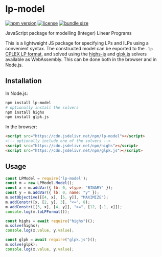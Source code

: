 # lp-model

[![npm version](https://badgen.net/npm/v/lp-model)](https://www.npmjs.com/package/lp-model)
[![license](https://badgen.net/npm/license/lp-model)](https://www.npmjs.com/package/lp-model)
[![bundle size](https://badgen.net/bundlephobia/min/lp-model)](https://bundlephobia.com/result?p=lp-model)

JavaScript package for modelling (Integer) Linear Programs

This is a lightweight JS package for specifying LPs and ILPs using a convenient syntax. The constructed model can be exported to the `.lp` [CPLEX LP format](https://web.mit.edu/lpsolve/doc/CPLEX-format.htm), and solved using the [highs-js](https://github.com/lovasoa/highs-js) and [glpk.js](https://github.com/jvail/glpk.js) solvers available as WebAssembly. This can be done both in the browser and in Node.js.

## Installation

In Node.js:

```bash
npm install lp-model
# optionally install the solvers
npm install highs
npm install glpk.js
```

In the browser:

```html
<script src="https://cdn.jsdelivr.net/npm/lp-model"></script>
<!-- optionally include one of the solvers -->
<script src="https://cdn.jsdelivr.net/npm/highs"></script>
<script src="https://cdn.jsdelivr.net/npm/glpk.js"></script>
```

## Usage

```javascript
const LPModel = require('lp-model');
const m = new LPModel.Model();
const x = m.addVar({ lb: 0, vtype: "BINARY" });
const y = m.addVar({ lb: 0, name: "y" });
m.setObjective([[4, x], [5, y]], "MAXIMIZE");
m.addConstr([x, [2, y], 3], "<=", 8);
m.addConstr([[3, x], [4, y]], ">=", [12, [-1, x]]);
console.log(m.toLPFormat());

const highs = await require("highs")();
m.solve(highs);
console.log(x.value, y.value);

const glpk = await require("glpk.js")();
m.solve(glpk);
console.log(x.value, y.value);
```